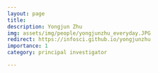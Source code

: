 ```yaml
---
layout: page
title: 
description: Yongjun Zhu
img: assets/img/people/yongjunzhu_everyday.JPG
redirect: https://infosci.github.io/yongjunzhu
importance: 1
category: principal investigator

---
```


